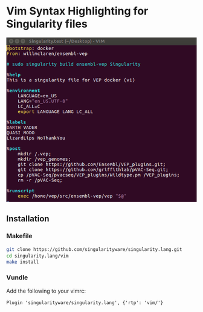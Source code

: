 # Vim Syntax Highlighting for Singularity files

![img/vim.png](img/vim.png)

## Installation

### Makefile

```bash
git clone https://github.com/singularityware/singularity.lang.git
cd singularity.lang/vim
make install
```

### Vundle

Add the following to your vimrc:

```vim
Plugin 'singularityware/singularity.lang', {'rtp': 'vim/'}
```
